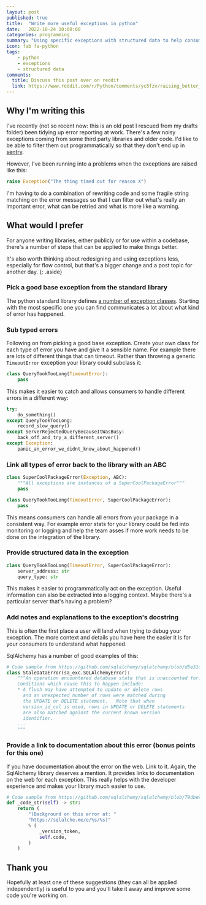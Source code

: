 ```yaml
---
layout: post
published: true
title:  "Write more useful exceptions in python"
date:   2022-10-24 10:00:00
categories: programming
summary: "Using specific exceptions with structured data to help consumers of your exceptions"
icon: fab fa-python
tags:
    - python
    - exceptions
    - structured data
comments:
  title: Discuss this post over on reddit
  link: https://www.reddit.com/r/Python/comments/yc5fzv/raising_better_exceptions/
---
```


## Why I'm writing this

I've recently (not so recent now: this is an old post I rescued from my drafts folder) been tidying up error reporting 
at work. There's a few noisy exceptions coming from some third party libraries and older code. I'd like to be able to
filter them out programmatically so that they don't end up in [sentry](https://sentry.io/).

However, I've been running into a problems when the exceptions are raised like this:

```python
raise Exception("The thing timed out for reason X")
```

I'm having to do a combination of rewriting code and some fragile string matching on the error messages so that I can 
filter out what's really an important error, what can be retried and what is more like a warning.

## What would I prefer
For anyone writing libraries, either publicly or for use within a codebase, there's a number of steps that can
be applied to make things better. 

It's also worth thinking about redesigning and using exceptions less, especially for flow control, 
but that's a bigger change and a post topic for another day.
{: .aside}

### Pick a good base exception from the standard library 
The python standard library defines [a number of exception classes](https://docs.python.org/3/library/exceptions.html#base-classes).
Starting with the most specific one you can find communicates a lot about what kind of error has happened.

### Sub typed errors
Following on from picking a good base exception. Create your own class for each type of error you have and give it
a sensible name. For example there are lots of different things that can timeout. Rather than throwing a generic 
`TimeoutError` exception your library could subclass it:

```python
class QueryTookTooLong(TimeoutError):
    pass
```

This makes it easier to catch and allows consumers to handle different errors in a different way:

```python
try:
    do_something()
except QueryTookTooLong:
    record_slow_query()
except ServerRejectedQueryBecauseItWasBusy:
    back_off_and_try_a_different_server()
except Exception:
    panic_an_error_we_didnt_know_about_happened()
```


### Link all types of error back to the library with an ABC
```python
class SuperCoolPackageError(Exception, ABC):
    """All exceptions are instances of a SuperCoolPackageError"""
    pass

class QueryTookTooLong(TimeoutError, SuperCoolPackageError):
    pass
```

This means consumers can handle all errors from your package in a consistent way. For example error stats for your
library could be fed into monitoring or logging and help the team asses if more work needs to be done on the integration
of the library.

### Provide structured data in the exception
```python
class QueryTookTooLong(TimeoutError, SuperCoolPackageError):
    server_address: str
    query_type: str
```
This makes it easier to programmatically act on the exception. Useful information can also be extracted into a logging
context. Maybe there's a particular server that's having a problem?

### Add notes and explanations to the exception's docstring
This is often the first place a user will land when trying to debug your exception. The more context and details you
have here the easier it is for your consumers to understand what happened.

SqlAlchemy has a number of good examples of this:

```python
# Code sample from https://github.com/sqlalchemy/sqlalchemy/blob/d5e31d130808c94f09e51e9afb222c4efa63875c/lib/sqlalchemy/orm/exc.py#L35
class StaleDataError(sa_exc.SQLAlchemyError):
    """An operation encountered database state that is unaccounted for.
    Conditions which cause this to happen include:
    * A flush may have attempted to update or delete rows
      and an unexpected number of rows were matched during
      the UPDATE or DELETE statement.   Note that when
      version_id_col is used, rows in UPDATE or DELETE statements
      are also matched against the current known version
      identifier.
    ...
    """
```

### Provide a link to documentation about this error (bonus points for this one)
If you have documentation about the error on the web. Link to it. Again, the SqlAlchemy library deserves a mention. 
It provides links to documentation on the web for each exception. This really helps with the developer experience and 
makes your library much easier to use.

```python
# Code sample from https://github.com/sqlalchemy/sqlalchemy/blob/79dbe94bb4ccd75888d57f388195a3ba4fa6117e/lib/sqlalchemy/exc.py#L54
def _code_str(self) -> str:
    return (
        "(Background on this error at: "
        "https://sqlalche.me/e/%s/%s)"
        % (
            _version_token,
            self.code,
        )
    )
```

## Thank you
Hopefully at least one of these suggestions (they can all be applied independently) is useful to you and you'll take
it away and improve some code you're working on.